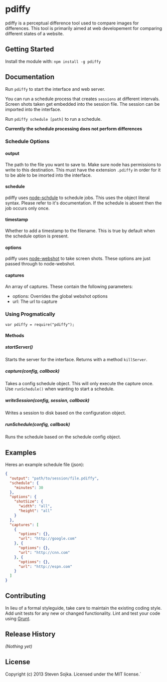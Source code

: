 # pdiffy

pdiffy is a perceptual difference tool used to compare images for differences. This tool is primarily aimed at web developement
for comparing different states of a website.

## Getting Started
Install the module with: `npm install -g pdiffy`

## Documentation
Run `pdiffy` to start the interface and web server.

You can run a schedule process that creates `sessions` at different intervals.
Screen shots taken get embedded into the session file.
The session can be imported into the interface.

Run `pdiffy schedule [path]` to run a schedule.

**Currently the schedule processing does not perform differences**

### Schedule Options

#### output
The path to the file you want to save to. Make sure node has
permissions to write to this destination. This must have the
extension `.pdiffy` in order for it to be able to be imorted into
the interface.

#### schedule
pdiffy uses [node-schdule](https://github.com/mattpat/node-schedule)
to schedule jobs. This uses the object literal syntax. Please refer to
it's documentation. If the schedule is absent then the job occurs only
once.

#### timestamp
Whether to add a timestamp to the filename. This is true by default
when the schedule option is present.

#### options
pdiffy uses [node-webshot](https://github.com/brenden/node-webshot)
to take screen shots. These options are just passed through to node-webshot.

#### captures
An array of captures. These contain the following parameters:
- options: Overrides the global webshot options
- url: The url to capture

### Using Progmatically
`var pdiffy = require("pdiffy");`

#### Methods
##### startServer()
Starts the server for the interface. Returns with a method `killServer`.

##### capture(config, callback)
Takes a config schedule object. This will only execute the capture once.
Use `runSchedule()` when wanting to start a schedule.

##### writeSession(config, session, callback)
Writes a session to disk based on the configuration object.

##### runSchedule(config, callback)
Runs the schedule based on the schedule config object.

## Examples
Heres an example schedule file (json):
```json
{
  "output": "path/to/session/file.pdiffy",
  "schedule": {
    "minutes": 30
  },
  "options": {
    "shotSize": {
      "width": "all",
      "height": "all"
    }
  },
  "captures": [
    {
      "options": {},
      "url": "http://google.com"
    }, {
      "options": {},
      "url": "http://cnn.com"
    }, {
      "options": {},
      "url": "http://espn.com"
    }
  ] 
}
```

## Contributing
In lieu of a formal styleguide, take care to maintain the existing coding style. 
Add unit tests for any new or changed functionality. Lint and test your code using [Grunt](http://gruntjs.com/).

## Release History
_(Nothing yet)_

## License
Copyright (c) 2013 Steven Sojka. Licensed under the MIT license.`

